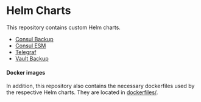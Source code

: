 # Helm Charts

This repository contains custom Helm charts.

- [Consul Backup](consul-backup-gcs/README.md)
- [Consul ESM](consul-esm/README.md)
- [Telegraf](telegraf/README.md)
- [Vault Backup](vault-backup-gcs/README.md)

#### Docker images

In addition, this repository also contains the necessary dockerfiles used by the respective Helm charts. They are located in [dockerfiles/](dockerfiles/).
